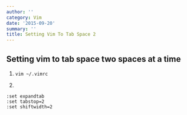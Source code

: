 ```yaml
---
author: ''
category: Vim
date: '2015-09-20'
summary: ''
title: Setting Vim To Tab Space 2
---
```

## Setting vim to tab space two spaces at a time

1. `vim ~/.vimrc`

2.

```
:set expandtab
:set tabstop=2
:set shiftwidth=2
```
